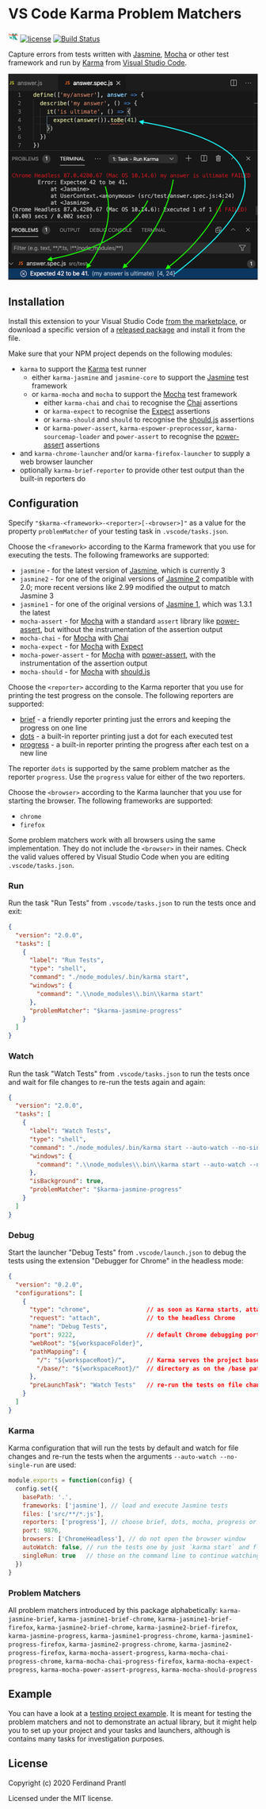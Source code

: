 # VS Code Karma Problem Matchers

[<img src=https://raw.githubusercontent.com/prantlf/vscode-karma-problem-matchers/master/images/logo.png height=20 alt=Logo>][from the marketplace]
[![license](https://img.shields.io/badge/license-MIT-blue.svg)](./LICENSE)
[![Build Status](https://github.com/prantlf/vscode-karma-problem-matchers/workflows/Test/badge.svg)](https://github.com/prantlf/vscode-karma-problem-matchers/actions)

Capture errors from tests written with [Jasmine], [Mocha] or other test framework and run by [Karma] from [Visual Studio Code].

![Screenshot](./images/screenshot.png)

## Installation

Install this extension to your Visual Studio Code [from the marketplace], or download a specific version of a [released package] and install it from the file.

Make sure that your NPM project depends on the following modules:

* `karma` to support the [Karma] test runner
  * either `karma-jasmine` and `jasmine-core` to support the [Jasmine] test framework
  * or `karma-mocha` and `mocha` to support the [Mocha] test framework
    * either `karma-chai` and `chai` to recognise the [Chai] assertions
    * or `karma-expect` to recognise the [Expect] assertions
    * or `karma-should` and `should` to recognise the [should.js] assertions
    * or `karma-power-assert`, `karma-espower-preprocessor`, `karma-sourcemap-loader` and `power-assert` to recognise the [power-assert] assertions
* and `karma-chrome-launcher` and/or `karma-firefox-launcher` to supply a web browser launcher
* optionally `karma-brief-reporter` to provide other test output than the built-in reporters do

## Configuration

Specify `"$karma-<framework>-<reporter>[-<browser>]"` as a value for the property `problemMatcher` of your testing task in `.vscode/tasks.json`.

Choose the `<framework>` according to the Karma framework that you use for executing the tests. The following frameworks are supported:

* `jasmine` - for the latest version of [Jasmine], which is currently 3
* `jasmine2` - for one of the original versions of [Jasmine 2] compatible with 2.0; more recent versions like 2.99 modified the output to match Jasmine 3
* `jasmine1` - for one of the original versions of [Jasmine 1], which was 1.3.1 the latest
* `mocha-assert` - for [Mocha] with a standard `assert` library like [power-assert], but without the instrumentation of the assertion output
* `mocha-chai` - for [Mocha] with [Chai]
* `mocha-expect` - for [Mocha] with [Expect]
* `mocha-power-assert` - for [Mocha] with [power-assert], with the instrumentation of the assertion output
* `mocha-should` - for [Mocha] with [should.js]

Choose the `<reporter>` according to the Karma reporter that you use for printing the test progress on the console. The following reporters are supported:

* [brief] - a friendly reporter printing just the errors and keeping the progress on one line
* [dots] - a built-in reporter printing just a dot for each executed test
* [progress] - a built-in reporter printing the progress after each test on a new line

The reporter `dots` is supported by the same problem matcher as the reporter `progress`. Use the `progress` value for either of the two reporters.

Choose the `<browser>` according to the Karma launcher that you use for starting the browser. The following frameworks are supported:

* `chrome`
* `firefox`

Some problem matchers work with all browsers using the same implementation. They do not include the `<browser>` in their names. Check the valid values offered by Visual Studio Code when you are editing `.vscode/tasks.json`.

### Run

Run the task "Run Tests" from `.vscode/tasks.json` to run the tests once and exit:

```json
{
  "version": "2.0.0",
  "tasks": [
    {
      "label": "Run Tests",
      "type": "shell",
      "command": "./node_modules/.bin/karma start",
      "windows": {
        "command": ".\\node_modules\\.bin\\karma start"
      },
      "problemMatcher": "$karma-jasmine-progress"
    }
  ]
}
```

### Watch

Run the task "Watch Tests" from `.vscode/tasks.json` to run the tests once and wait for file changes to re-run the tests again and again:

```json
{
  "version": "2.0.0",
  "tasks": [
    {
      "label": "Watch Tests",
      "type": "shell",
      "command": "./node_modules/.bin/karma start --auto-watch --no-single-run",
      "windows": {
        "command": ".\\node_modules\\.bin\\karma start --auto-watch --no-single-run"
      },
      "isBackground": true,
      "problemMatcher": "$karma-jasmine-progress"
    }
  ]
}
```

### Debug

Start the launcher "Debug Tests" from `.vscode/launch.json` to debug the tests using the extension "Debugger for Chrome" in the headless mode:

```json
{
  "version": "0.2.0",
  "configurations": [
    {
      "type": "chrome",                // as soon as Karma starts, attach
      "request": "attach",             // to the headless Chrome
      "name": "Debug Tests",
      "port": 9222,                    // default Chrome debugging port
      "webRoot": "${workspaceFolder}",
      "pathMapping": {
        "/": "${workspaceRoot}/",      // Karma serves the project base 
        "/base/": "${workspaceRoot}/"  // directory as on the /base path
      },
      "preLaunchTask": "Watch Tests"   // re-run the tests on file changes
    }
  ]
}
```

### Karma

Karma configuration that will run the tests by default and watch for file changes and re-run the tests when the arguments `--auto-watch --no-single-run` are used:

```js
module.exports = function(config) {
  config.set({
    basePath: '.',
    frameworks: ['jasmine'], // load and execute Jasmine tests
    files: ['src/**/*.js'],
    reporters: ['progress'], // choose brief, dots, mocha, progress or specs
    port: 9876,
    browsers: ['ChromeHeadless'], // do not open the browser window
    autoWatch: false, // run the tests one by just `karma start` and flip
    singleRun: true   // those on the command line to continue watching
  })
}
```

### Problem Matchers

All problem matchers introduced by this package alphabetically: `karma-jasmine-brief`, `karma-jasmine1-brief-chrome`, `karma-jasmine1-brief-firefox`, `karma-jasmine2-brief-chrome`, `karma-jasmine2-brief-firefox`, `karma-jasmine-progress`, `karma-jasmine1-progress-chrome`, `karma-jasmine1-progress-firefox`, `karma-jasmine2-progress-chrome`, `karma-jasmine2-progress-firefox`, `karma-mocha-assert-progress`, `karma-mocha-chai-progress-chrome`, `karma-mocha-chai-progress-firefox`, `karma-mocha-expect-progress`, `karma-mocha-power-assert-progress`, `karma-mocha-should-progress`

## Example

You can have a look at a [testing project example]. It is meant for testing the problem matchers and not to demonstrate an actual library, but it might help you to set up your project and your tasks and launchers, although is contains many tasks for investigation purposes.

## License

Copyright (c) 2020 Ferdinand Prantl

Licensed under the MIT license.

[Visual Studio Code]: https://code.visualstudio.com/
[from the marketplace]: https://marketplace.visualstudio.com/items?itemName=prantlf.karma-problem-matchers
[released package]: https://github.com/prantlf/vscode-karma-problem-matchers/releases
[testing project example]: ./example
[Jasmine]: https://jasmine.github.io/
[Jasmine 2]: https://github.com/jasmine/jasmine/tree/v2.0.0#readme
[Jasmine 1]: https://github.com/jasmine/jasmine/tree/v1.3.1#readme
[Mocha]: https://mochajs.org/
[Karma]: https://karma-runner.github.io/latest/index.html
[Chai]: https://www.chaijs.com/
[Expect]: https://github.com/Automattic/expect.js#readme
[should.js]: https://github.com/shouldjs/should.js#readme
[power-assert]: https://github.com/power-assert-js/power-assert#readme
[brief]: https://github.com/prantlf/karma-brief-reporter#readme
[dots]: http://karma-runner.github.io/5.2/config/configuration-file.html
[progress]: http://karma-runner.github.io/5.2/config/configuration-file.html
